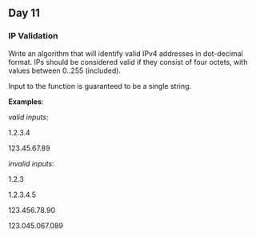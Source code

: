 ## Day 11 ##
### IP Validation ###

Write an algorithm that will identify valid IPv4 addresses in dot-decimal format. IPs should be considered valid if they consist of four octets, with values between 0..255 (included).

Input to the function is guaranteed to be a single string.

**Examples**:

_valid inputs_:

1.2.3.4

123.45.67.89

_invalid inputs_:

1.2.3

1.2.3.4.5

123.456.78.90

123.045.067.089
